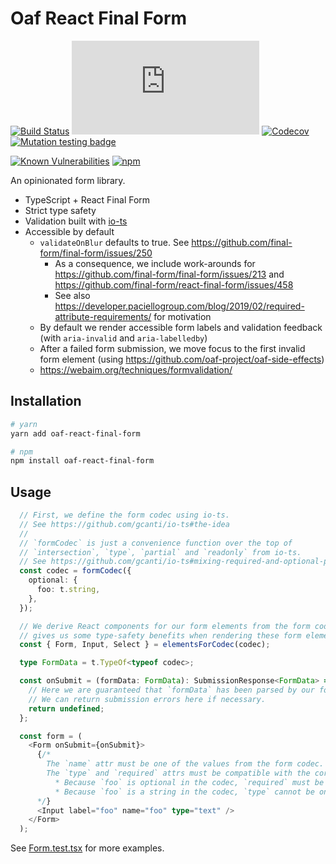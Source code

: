 # Oaf React Final Form

[![Build Status](https://github.com/oaf-project/oaf-react-final-form/actions/workflows/main.yml/badge.svg)](https://github.com/oaf-project/oaf-react-final-form/actions/workflows/main.yml)
[![type-coverage](https://img.shields.io/badge/dynamic/json.svg?label=type-coverage&prefix=%E2%89%A5&suffix=%&query=$.typeCoverage.atLeast&uri=https%3A%2F%2Fraw.githubusercontent.com%2Foaf-project%2Foaf-react-final-form%2Fmaster%2Fpackage.json)](https://github.com/plantain-00/type-coverage)
[![Codecov](https://img.shields.io/codecov/c/github/oaf-project/oaf-react-final-form.svg)](https://codecov.io/gh/oaf-project/oaf-react-final-form)
[![Mutation testing badge](https://img.shields.io/endpoint?style=flat&url=https%3A%2F%2Fbadge-api.stryker-mutator.io%2Fgithub.com%2Foaf-project%2Foaf-react-final-form%2Fmaster)](https://dashboard.stryker-mutator.io/reports/github.com/oaf-project/oaf-react-final-form/master)

[![Known Vulnerabilities](https://snyk.io/test/github/oaf-project/oaf-react-final-form/badge.svg?targetFile=package.json)](https://snyk.io/test/github/oaf-project/oaf-react-final-form?targetFile=package.json)
[![npm](https://img.shields.io/npm/v/oaf-react-final-form.svg)](https://www.npmjs.com/package/oaf-react-final-form)

An opinionated form library.
* TypeScript + React Final Form
* Strict type safety
* Validation built with [io-ts](https://github.com/gcanti/io-ts)
* Accessible by default
  * `validateOnBlur` defaults to true. See https://github.com/final-form/final-form/issues/250
    * As a consequence, we include work-arounds for https://github.com/final-form/final-form/issues/213 and https://github.com/final-form/react-final-form/issues/458
    * See also https://developer.paciellogroup.com/blog/2019/02/required-attribute-requirements/ for motivation
  * By default we render accessible form labels and validation feedback (with `aria-invalid` and `aria-labelledby`)
  * After a failed form submission, we move focus to the first invalid form element (using https://github.com/oaf-project/oaf-side-effects)
  * https://webaim.org/techniques/formvalidation/

## Installation

```sh
# yarn
yarn add oaf-react-final-form

# npm
npm install oaf-react-final-form
```

## Usage
```typescript
  // First, we define the form codec using io-ts.
  // See https://github.com/gcanti/io-ts#the-idea
  //
  // `formCodec` is just a convenience function over the top of
  // `intersection`, `type`, `partial` and `readonly` from io-ts.
  // See https://github.com/gcanti/io-ts#mixing-required-and-optional-props
  const codec = formCodec({
    optional: {
      foo: t.string,
    },
  });

  // We derive React components for our form elements from the form codec. This
  // gives us some type-safety benefits when rendering these form elements (below).
  const { Form, Input, Select } = elementsForCodec(codec);

  type FormData = t.TypeOf<typeof codec>;

  const onSubmit = (formData: FormData): SubmissionResponse<FormData> => {
    // Here we are guaranteed that `formData` has been parsed by our form codec.
    // We can return submission errors here if necessary.
    return undefined;
  };

  const form = (
    <Form onSubmit={onSubmit}>
      {/*
        The `name` attr must be one of the values from the form codec.
        The `type` and `required` attrs must be compatible with the corresponding property from the form codec.
          * Because `foo` is optional in the codec, `required` must be either undefined or false.
          * Because `foo` is a string in the codec, `type` cannot be one of the numeric input types (`number` or `range`).
      */}
      <Input label="foo" name="foo" type="text" />
    </Form>
  );
```

See [Form.test.tsx](https://github.com/oaf-project/oaf-react-final-form/blob/master/src/components/Form.test.tsx) for more examples.
